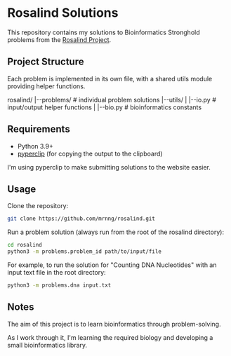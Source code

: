 # Rosalind Solutions

This repository contains my solutions to Bioinformatics Stronghold problems
from the [Rosalind Project](rosalind.info/).

## Project Structure

Each problem is implemented in its own file, with a shared utils module
providing helper functions.

rosalind/
|--problems/ # individual problem solutions
|--utils/
|  |--io.py  # input/output helper functions
|  |--bio.py # bioinformatics constants

## Requirements

- Python 3.9+
- [pyperclip](https://pypi.org/project/pyperclip/) (for copying the output to
the clipboard)

I'm using pyperclip to make submitting solutions to the website easier.

## Usage

Clone the repository:

```bash
git clone https://github.com/mrnng/rosalind.git
```

Run a problem solution (always run from the root of the rosalind directory):
```bash
cd rosalind
python3 -m problems.problem_id path/to/input/file
```

For example, to run the solution for "Counting DNA Nucleotides" with an input
text file in the root directory:
```bash
python3 -m problems.dna input.txt
```

## Notes

The aim of this project is to learn bioinformatics through problem-solving.

As I work through it, I'm learning the required biology and developing a small
bioinformatics library.
